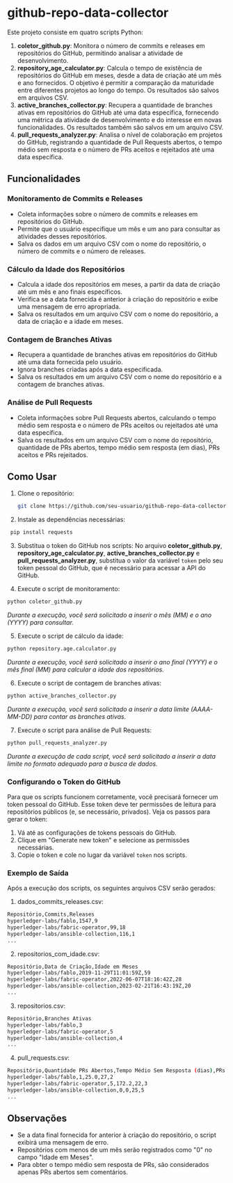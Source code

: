 # github-repo-data-collector

Este projeto consiste em quatro scripts Python:

1. **coletor_github.py**: Monitora o número de commits e releases em repositórios do GitHub, permitindo analisar a atividade de desenvolvimento.
2. **repository_age_calculator.py**: Calcula o tempo de existência de repositórios do GitHub em meses, desde a data de criação até um mês e ano fornecidos. O objetivo é permitir a comparação da maturidade entre diferentes projetos ao longo do tempo. Os resultados são salvos em arquivos CSV.
3. **active_branches_collector.py**: Recupera a quantidade de branches ativas em repositórios do GitHub até uma data específica, fornecendo uma métrica da atividade de desenvolvimento e do interesse em novas funcionalidades. Os resultados também são salvos em um arquivo CSV.
4. **pull_requests_analyzer.py**: Analisa o nível de colaboração em projetos do GitHub, registrando a quantidade de Pull Requests abertos, o tempo médio sem resposta e o número de PRs aceitos e rejeitados até uma data específica.

## Funcionalidades

### Monitoramento de Commits e Releases

- Coleta informações sobre o número de commits e releases em repositórios do GitHub.
- Permite que o usuário especifique um mês e um ano para consultar as atividades desses repositórios.
- Salva os dados em um arquivo CSV com o nome do repositório, o número de commits e o número de releases.

### Cálculo da Idade dos Repositórios

- Calcula a idade dos repositórios em meses, a partir da data de criação até um mês e ano finais específicos.
- Verifica se a data fornecida é anterior à criação do repositório e exibe uma mensagem de erro apropriada.
- Salva os resultados em um arquivo CSV com o nome do repositório, a data de criação e a idade em meses.

### Contagem de Branches Ativas

- Recupera a quantidade de branches ativas em repositórios do GitHub até uma data fornecida pelo usuário.
- Ignora branches criadas após a data especificada.
- Salva os resultados em um arquivo CSV com o nome do repositório e a contagem de branches ativas.

### Análise de Pull Requests

- Coleta informações sobre Pull Requests abertos, calculando o tempo médio sem resposta e o número de PRs aceitos ou rejeitados até uma data específica.
- Salva os resultados em um arquivo CSV com o nome do repositório, quantidade de PRs abertos, tempo médio sem resposta (em dias), PRs aceitos e PRs rejeitados.

## Como Usar

1. Clone o repositório:
   ```bash
   git clone https://github.com/seu-usuario/github-repo-data-collector.git

2. Instale as dependências necessárias:
  ```bash
   pip install requests
```

3. Substitua o token do GitHub nos scripts: No arquivo **coletor_github.py**, **repository_age_calculator.py**, **active_branches_collector.py** e **pull_requests_analyzer.py**, substitua o valor da variável ```token``` pelo seu token pessoal do GitHub, que é necessário para acessar a API do GitHub.

4. Execute o script de monitoramento:
  ```bash
python coletor_github.py
```
*Durante a execução, você será solicitado a inserir o mês (MM) e o ano (YYYY) para consultar.*

5. Execute o script de cálculo da idade:
  ```bash
python repository.age.calculator.py
```
*Durante a execução, você será solicitado a inserir o ano final (YYYY) e o mês final (MM) para calcular a idade dos repositórios.*

6. Execute o script de contagem de branches ativas:
  ```bash
python active_branches_collector.py
```
*Durante a execução, você será solicitado a inserir a data limite (AAAA-MM-DD) para contar as branches ativas.*

7. Execute o script para análise de Pull Requests:

  ```bash
python pull_requests_analyzer.py
```
*Durante a execução de cada script, você será solicitado a inserir a data limite no formato adequado para a busca de dados.*

### Configurando o Token do GitHub

Para que os scripts funcionem corretamente, você precisará fornecer um token pessoal do GitHub. Esse token deve ter permissões de leitura para repositórios públicos (e, se necessário, privados). Veja os passos para gerar o token:

1. Vá até as configurações de tokens pessoais do GitHub.
2. Clique em "Generate new token" e selecione as permissões necessárias.
4. Copie o token e cole no lugar da variável ```token``` nos scripts.

### Exemplo de Saída
Após a execução dos scripts, os seguintes arquivos CSV serão gerados:

1. dados_commits_releases.csv:
  ```bash
Repositório,Commits,Releases
hyperledger-labs/fablo,1547,9
hyperledger-labs/fabric-operator,99,18
hyperledger-labs/ansible-collection,116,1
...
```

2. repositorios_com_idade.csv:
  ```bash
Repositório,Data de Criação,Idade em Meses
hyperledger-labs/fablo,2019-11-29T11:01:59Z,59
hyperledger-labs/fabric-operator,2022-06-07T18:16:42Z,28
hyperledger-labs/ansible-collection,2023-02-21T16:43:19Z,20
...
```

3. repositorios.csv:
  ```bash
Repositório,Branches Ativas
hyperledger-labs/fablo,3
hyperledger-labs/fabric-operator,5
hyperledger-labs/ansible-collection,4
...
```

4. pull_requests.csv:
  ```bash
Repositório,Quantidade PRs Abertos,Tempo Médio Sem Resposta (dias),PRs Aceitos,PRs Rejeitados
hyperledger-labs/fablo,1,25.0,27,2
hyperledger-labs/fabric-operator,5,172.2,22,3
hyperledger-labs/ansible-collection,0,0,25,5
...
```

## Observações
- Se a data final fornecida for anterior à criação do repositório, o script exibirá uma mensagem de erro.
- Repositórios com menos de um mês serão registrados como "0" no campo "Idade em Meses".
- Para obter o tempo médio sem resposta de PRs, são considerados apenas PRs abertos sem comentários.
